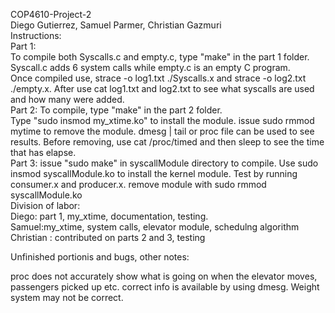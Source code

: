 COP4610-Project-2 <br/>
Diego Gutierrez, Samuel Parmer, Christian Gazmuri <br/>
Instructions:<br/>
Part 1: <br/>
To compile both Syscalls.c and empty.c, type "make" in the part 1 folder. Syscall.c adds 6 system calls while empty.c is an empty C program. <br/>
Once compiled use, strace -o log1.txt ./Syscalls.x and strace -o log2.txt ./empty.x. After use cat log1.txt and log2.txt to see what syscalls are used and how many were added. <br/>
Part 2: To compile, type "make" in the part 2 folder. <br/>
Type "sudo insmod my_xtime.ko" to install the module. issue sudo rmmod mytime to remove the module. dmesg | tail or proc file can be used to see results. Before removing, use cat /proc/timed and then sleep to see the time that has elapse. <br/>
Part 3: issue "sudo make" in syscallModule directory to compile. Use sudo insmod syscallModule.ko to install the kernel module. Test by running consumer.x and producer.x. remove module with sudo rmmod syscallModule.ko <br/>
Division of labor:<br/>
Diego: part 1, my_xtime, documentation, testing.<br/>
Samuel:my_xtime, system calls, elevator module, schedulng algorithm  <br/>
Christian : contributed on parts 2 and 3, testing <br/>

Unfinished portionis and bugs, other notes:

proc does not accurately show what is going on when the elevator moves, passengers picked up etc. correct info is available by using dmesg. 
Weight system may not be correct.
<br/>
